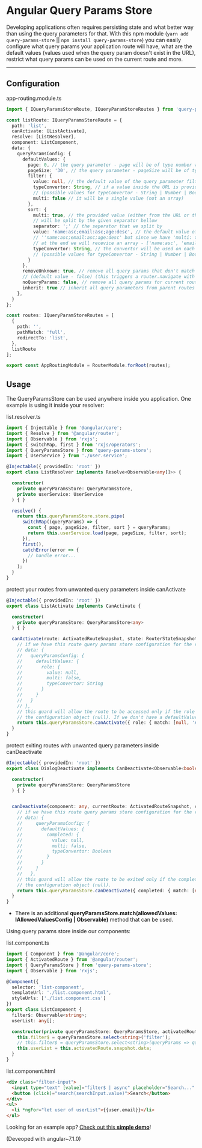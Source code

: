# Angular Query Params Store

Developing applications often requires persisting state and what better way than using the query parameters for that. With this npm module (`yarn add query-params-store` || `npm install query-params-store`) you can easily configure what query params your application route will have, what are the default values (values used when the query param doesn't exist in the URL),
restrict what query params can be used on the current route and more.

---

## Configuration
app-routing.module.ts
```typescript
import { IQueryParamsStoreRoute, IQueryParamStoreRoutes } from 'query-params-store';

const listRoute: IQueryParamsStoreRoute = {
  path: 'list',
  canActivate: [ListActivate],
  resolve: [ListResolver],
  component: ListComponent,
  data: {
    queryParamsConfig: {
      defaultValues: {
        page: 0, // the query parameter - page will be of type number with default value of 0
        pageSize: '30', // the query parameter - pageSize will be of type string with default value of '30'
        filter: {
          value: null, // the default value of the query parameter filter will be null
          typeConvertor: String, // if a value inside the URL is provided it will be automatically parsed as String 
          // (possible values for typeConvertor - String | Number | Boolean)
          multi: false // it will be a single value (not an array)
        },
        sort: {
          multi: true, // the provided value (either from the URL or the default one) will be threated as a string and it 
          // will be split by the given separator bellow
          separator: ';' // the seperator that we split by
          value: 'name:asc;email:asc;age:desc', // the default value of the query parameter sort will be 
          // ''name:asc;email:asc;age:desc' but since we have 'multi: true' it will be split by the given separator and 
          // at the end we will recevice an array - ['name:asc', 'email:asc', 'age:desc'];
          typeConvertor: String, // the convertor will be used on each value from the split array 
          // (possible values for typeConvertor - String | Number | Boolean)
        }
      },
      removeUnknown: true, // remove all query params that don't match the ones provided in defaultValues config property 
      // (default value - false) (this triggers a router.navigate with all unknown query params set to undefined)
      noQueryParams: false, // remove all query params for current route (default value - false)
      inherit: true // inherit all query parameters from parent routes (default value - true)
    },
  }
};

const routes: IQueryParamStoreRoutes = [
  {
    path: '',
    pathMatch: 'full',
    redirectTo: 'list',
  },
  listRoute
];

export const AppRoutingModule = RouterModule.forRoot(routes);
```

## Usage

The QueryParamsStore can be used anywhere inside you application. One example is using it inside your resolver:

list.resolver.ts
```typescript
import { Injectable } from '@angular/core';
import { Resolve } from '@angular/router';
import { Observable } from 'rxjs';
import { switchMap, first } from 'rxjs/operators';
import { QueryParamsStore } from 'query-params-store';
import { UserService } from './user.service';

@Injectable({ providedIn: 'root' })
export class ListResolver implements Resolve<Observable<any[]>> {

  constructor(
    private queryParamsStore: QueryParamsStore,
    private userService: UserService
  ) { }

  resolve() {
    return this.queryParamsStore.store.pipe(
      switchMap((queryParams) => {
        const { page, pageSize, filter, sort } = queryParams;
        return this.userService.load(page, pageSize, filter, sort);
      }), 
      first(),
      catchError(error => {
        // handle error...
      })
    );
  }
}
```

protect your routes from unwanted query parameters inside canActivate

```typescript
@Injectable({ providedIn: 'root' })
export class ListActivate implements CanActivate {

  constructor(
    private queryParamsStore: QueryParamsStore<any>
  ) { }

  canActivate(route: ActivatedRouteSnapshot, state: RouterStateSnapshot): Observable<boolean> {
    // if we have this route query params store configuration for the route
    // data: {
    //   queryParamsConfig: {
    //     defaultValues: {
    //       role: {
    //         value: null,
    //         multi: false,
    //         typeConvertor: String
    //       }
    //     }
    //   }
    // },
    // this guard will allow the route to be accessed only if the role query param is 'ADMIN' or the defaultValue from
    // the configuration object (null). If we don't have a defaultValue we should add undefined instead of null
    return this.queryParamsStore.canActivate({ role: { match: [null, 'ADMIN'] } });
  }
}

```

protect exiting routes with unwanted query parameters inside canDeactivate

```typescript
@Injectable({ providedIn: 'root' })
export class DialogDeactivate implements CanDeactivate<Observable<boolean>> {

  constructor(
    private queryParamsStore: QueryParamsStore
  ) { }


  canDeactivate(component: any, currentRoute: ActivatedRouteSnapshot, currentState: RouterStateSnapshot, nextState?: RouterStateSnapshot) {
    // if we have this route query params store configuration for the route
    // data: {
    //     queryParamsConfig: {
    //       defaultValues: {
    //         completed: {
    //           value: null,
    //           multi: false,
    //           typeConvertor: Boolean
    //         }
    //       }
    //     }
    //   },
    // this guard will allow the route to be exited only if the completed query param is true or the defaultValue from
    // the configuration object (null).
    return this.queryParamsStore.canDeactivate({ completed: { match: [null, true] } }, currentState);
  }
}
```

* There is an additional **queryParamsStore.match(allowedValues: IAllowedValuesConfig | Observable<IAllowedValuesConfig>)** method that can be used.

Using query params store inside our components:

list.component.ts
```typescript
import { Component } from '@angular/core';
import { ActivatedRoute } from '@angular/router';
import { QueryParamsStore } from 'query-params-store';
import { Observable } from 'rxjs';

@Component({
  selector: 'list-component',
  templateUrl: './list.component.html',
  styleUrls: ['./list.component.css']
})
export class ListComponent {
  filter$: Observable<string>;
  userList: any[];

  constructor(private queryParamsStore: QueryParamsStore, activatedRoute: ActivatedRoute) {
    this.filter$ = queryParamsStore.select<string>('filter');
    // this.filter$ = queryParamsStore.select<string>(queryParams => queryParams.filter);
    this.userList = this.activatedRoute.snapshot.data;
  }
}

```

list.component.html
```html
<div class="filter-input">
  <input type="text" [value]="filter$ | async" placeholder="Search..." #searchInput>
  <button (click)="search(searchInput.value)">Search</button>
</div>
<ul>
  <li *ngFor="let user of userList">{{user.email}}</li>
</ul>
```


Looking for an example app? [Check out this **simple demo**](https://stackblitz.com/github/IliaIdakiev/query-param-store)!

(Deveoped with angular~7.1.0)